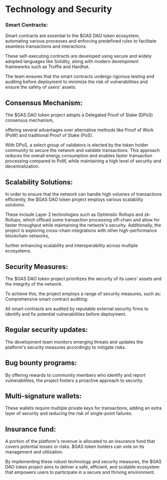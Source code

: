 # Technology and Security

### Smart Contracts:

Smart contracts are essential to the $GAS DAO token ecosystem, automating various processes and enforcing predefined rules to facilitate seamless transactions and interactions.

 These self-executing contracts are developed using secure and widely adopted languages like Solidity, along with modern development frameworks such as Truffle and Hardhat. 
 
 The team ensures that the smart contracts undergo rigorous testing and auditing before deployment to minimize the risk of vulnerabilities and ensure the safety of users' assets.

## Consensus Mechanism:

The $GAS DAO token project adopts a Delegated Proof of Stake (DPoS) consensus mechanism, 

offering several advantages over alternative methods like Proof of Work (PoW) and traditional Proof of Stake (PoS).

 With DPoS, a select group of validators is elected by the token holder community to secure the network and validate transactions. This approach reduces the overall energy consumption and enables faster transaction processing compared to PoW, while maintaining a high level of security and decentralization.

## Scalability Solutions:

In order to ensure that the network can handle high volumes of transactions efficiently, the $GAS DAO token project employs various scalability solutions. 

These include Layer 2 technologies such as Optimistic Rollups and zk-Rollups, which offload some transaction processing off-chain and allow for faster throughput while maintaining the network's security. Additionally, the project is exploring cross-chain integrations with other high-performance blockchain networks,

 further enhancing scalability and interoperability across multiple ecosystems.

## Security Measures:

The $GAS DAO token project prioritizes the security of its users' assets and the integrity of the network. 

To achieve this, the project employs a range of security measures, such as:
Comprehensive smart contract auditing:

 All smart contracts are audited by reputable external security firms to identify and fix potential vulnerabilities before deployment.

## Regular security updates: 

The development team monitors emerging threats and updates the platform's security measures accordingly to mitigate risks.

## Bug bounty programs:

 By offering rewards to community members who identify and report vulnerabilities, the project fosters a proactive approach to security.

## Multi-signature wallets: 

These wallets require multiple private keys for transactions, adding an extra layer of security and reducing the risk of single-point failures.

## Insurance fund:

 A portion of the platform's revenue is allocated to an insurance fund that covers potential losses or risks. $GAS token holders can vote on its management and utilization.
 
By implementing these robust technology and security measures, the $GAS DAO token project aims to deliver a safe, efficient, and scalable ecosystem that empowers users to participate in a secure and thriving environment.